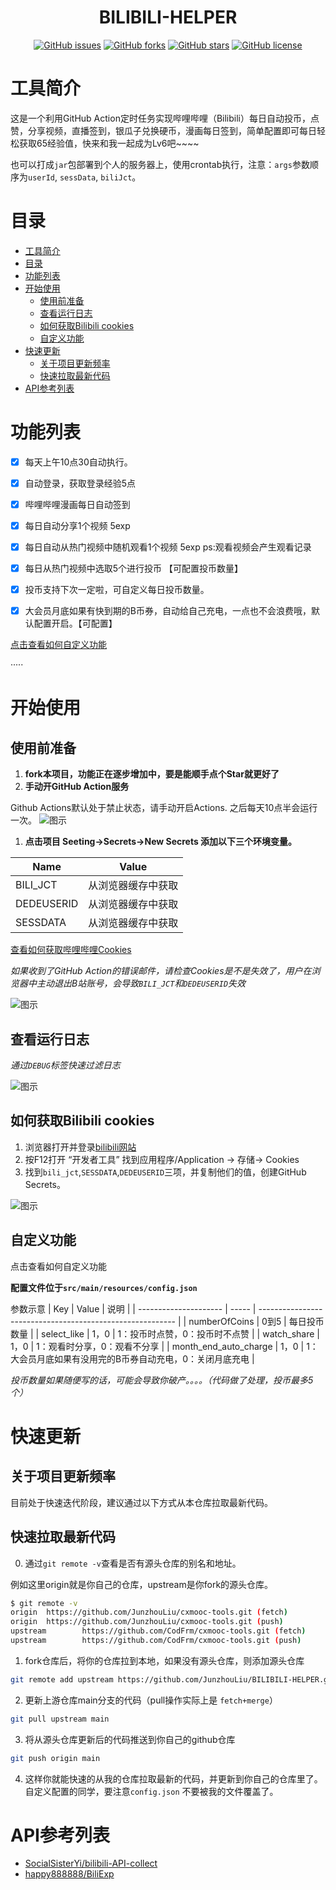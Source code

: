 <h1 align="center">
BILIBILI-HELPER
</h1>

<div align="center"> 

[![GitHub issues](https://img.shields.io/github/issues/JunzhouLiu/BILIBILI-HELPER?style=flat-square)](https://github.com/JunzhouLiu/BILIBILI-HELPER/issues)
[![GitHub forks](https://img.shields.io/github/forks/JunzhouLiu/BILIBILI-HELPER?style=flat-square)](https://github.com/JunzhouLiu/BILIBILI-HELPER/network)
[![GitHub stars](https://img.shields.io/github/stars/JunzhouLiu/BILIBILI-HELPER?style=flat-square)](https://github.com/JunzhouLiu/BILIBILI-HELPER/stargazers)
[![GitHub license](https://img.shields.io/github/license/JunzhouLiu/BILIBILI-HELPER?style=flat-square)](https://github.com/JunzhouLiu/BILIBILI-HELPER/blob/main/LICENSE) 
 
</div>

# 工具简介 

这是一个利用GitHub Action定时任务实现哔哩哔哩（Bilibili）每日自动投币，点赞，分享视频，直播签到，银瓜子兑换硬币，漫画每日签到，简单配置即可每日轻松获取65经验值，快来和我一起成为Lv6吧~~~~

也可以打成`jar`包部署到个人的服务器上，使用crontab执行，注意：`args`参数顺序为`userId`, `sessData`, `biliJct`。

# 目录
- [工具简介](#工具简介)
- [目录](#目录)
- [功能列表](#功能列表)
- [开始使用](#开始使用)
  - [使用前准备](#使用前准备)
  - [查看运行日志](#查看运行日志)
  - [<span id="jump">如何获取Bilibili cookies</span>](#如何获取bilibili-cookies)
  - [自定义功能](#自定义功能)
- [快速更新](#快速更新)
  - [关于项目更新频率](#关于项目更新频率)
  - [快速拉取最新代码](#快速拉取最新代码)
- [API参考列表](#api参考列表)


# 功能列表
* [x] 每天上午10点30自动执行。 
* [x] 自动登录，获取登录经验5点 
* [x] 哔哩哔哩漫画每日自动签到 
* [x] 每日自动分享1个视频 5exp 
* [x] 每日自动从热门视频中随机观看1个视频 5exp  ps:观看视频会产生观看记录
* [x] 每日从热门视频中选取5个进行投币 【可配置投币数量】
* [x] 投币支持下次一定啦，可自定义每日投币数量。
* [x] 大会员月底如果有快到期的B币券，自动给自己充电，一点也不会浪费哦，默认配置开启。【可配置】


[点击查看如何自定义功能](#jump1)

·····

# 开始使用
## 使用前准备
1. **fork本项目，功能正在逐步增加中，要是能顺手点个Star就更好了**
2. **手动开GitHub Action服务**
   
Github Actions默认处于禁止状态，请手动开启Actions. 之后每天10点半会运行一次。
![图示](docs/IMG/openActions.png)

1. **点击项目 Seeting->Secrets->New Secrets 添加以下三个环境变量。** 
 
| Name       | Value              |
| ---------- | ------------------ |
| BILI_JCT   | 从浏览器缓存中获取 |
| DEDEUSERID | 从浏览器缓存中获取 |
| SESSDATA   | 从浏览器缓存中获取 |

[查看如何获取哔哩哔哩Cookies](#jump)

*如果收到了GitHub Action的错误邮件，请检查Cookies是不是失效了，用户在浏览器中主动退出B站账号，会导致`BILI_JCT`和`DEDEUSERID`失效*

![图示](docs/IMG/20201013210000.png)


## 查看运行日志 
*通过`DEBUG`标签快速过滤日志*  

![图示](docs/IMG/20201013134409.png)


## <span id="jump">如何获取Bilibili cookies</span>

1. 浏览器打开并登录[bilibili网站](https://www.bilibili.com/)
2. 按F12打开 “开发者工具” 找到应用程序/Application -> 存储-> Cookies
3. 找到`bili_jct`,`SESSDATA`,`DEDEUSERID`三项，并复制他们的值，创建GitHub Secrets。

![图示](docs/IMG/20201012001307.png)

## 自定义功能

<span id="jump1">点击查看如何自定义功能</span>

**配置文件位于`src/main/resources/config.json`**

参数示意
| Key                   | Value | 说明                                                      |
| --------------------- | ----- | --------------------------------------------------------- |
| numberOfCoins         | 0到5  | 每日投币数量                                              |
| select_like           | 1，0  | 1：投币时点赞，0：投币时不点赞                            |
| watch_share           | 1，0  | 1：观看时分享，0：观看不分享                              |
| month_end_auto_charge | 1，0  | 1：大会员月底如果有没用完的B币券自动充电，0：关闭月底充电 |

*投币数量如果随便写的话，可能会导致你破产。。。。（代码做了处理，投币最多5个）*


# 快速更新

## 关于项目更新频率
目前处于快速迭代阶段，建议通过以下方式从本仓库拉取最新代码。

## 快速拉取最新代码

0. 通过`git remote -v`查看是否有源头仓库的别名和地址。

例如这里origin就是你自己的仓库，upstream是你fork的源头仓库。
```bash
$ git remote -v
origin  https://github.com/JunzhouLiu/cxmooc-tools.git (fetch)
origin  https://github.com/JunzhouLiu/cxmooc-tools.git (push)
upstream        https://github.com/CodFrm/cxmooc-tools.git (fetch)
upstream        https://github.com/CodFrm/cxmooc-tools.git (push)

```

1. fork仓库后，将你的仓库拉到本地，如果没有源头仓库，则添加源头仓库
```bash
git remote add upstream https://github.com/JunzhouLiu/BILIBILI-HELPER.git
```

2. 更新上游仓库main分支的代码（pull操作实际上是 `fetch+merge`）

```bash
git pull upstream main
```

3. 将从源头仓库更新后的代码推送到你自己的github仓库

```bash
git push origin main 
```
4. 这样你就能快速的从我的仓库拉取最新的代码，并更新到你自己的仓库里了。自定义配置的同学，要注意`config.json` 不要被我的文件覆盖了。 


# API参考列表

- [SocialSisterYi/bilibili-API-collect](https://github.com/SocialSisterYi/bilibili-API-collect)
- [happy888888/BiliExp](https://github.com/happy888888/BiliExp)
